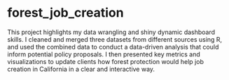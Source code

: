 # forest_job_creation
This project highlights my data wrangling and shiny dynamic dashboard skills. I cleaned and merged three datasets from different sources using R, and used the combined data to conduct a data-driven analysis that could inform potential policy proposals. I then presented key metrics and visualizations to update clients how forest protection would help job creation in California in a clear and interactive way.
